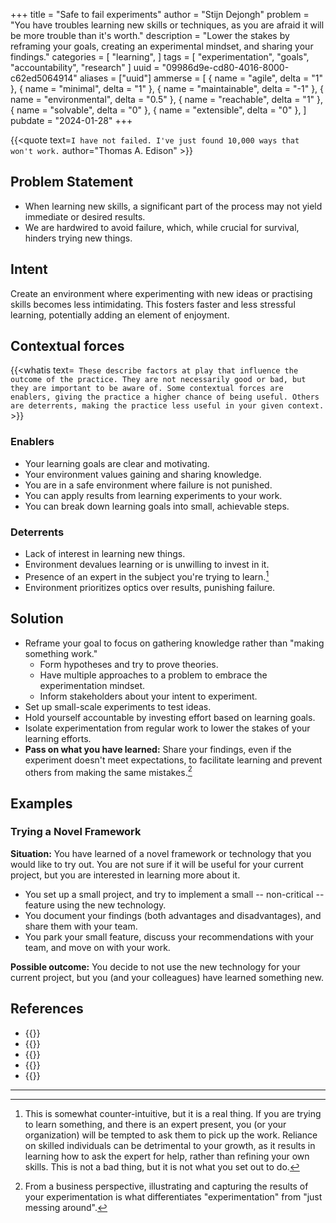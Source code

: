 +++
title = "Safe to fail experiments"
author = "Stijn Dejongh"
problem = "You have troubles learning new skills or techniques, as you are afraid it will be more trouble than it's worth."
description = "Lower the stakes by reframing your goals, creating an experimental mindset, and sharing your findings."
categories = [
    "learning",
]
tags = [
    "experimentation", "goals", "accountability", "research"
]
uuid = "09986d9e-cd80-4016-8000-c62ed5064914"
aliases = ["uuid"]
ammerse = [
    { name = "agile", delta = "1" },
    { name = "minimal", delta = "1" },
    { name = "maintainable", delta = "-1" },
    { name = "environmental", delta = "0.5" },
    { name = "reachable", delta = "1" },
    { name = "solvable", delta = "0" },
    { name = "extensible", delta = "0" },
]
pubdate = "2024-01-28"
+++

{{<quote text=`
I have not failed. I've just found 10,000 ways that won't work.
` author="Thomas A. Edison" >}}

## Problem Statement

* When learning new skills, a significant part of the process may not yield immediate or desired results.
* We are hardwired to avoid failure, which, while crucial for survival, hinders trying new things.

## Intent

Create an environment where experimenting with new ideas or practising skills becomes less intimidating. This fosters faster and less stressful
learning, potentially adding an element of enjoyment.

## Contextual forces

{{<whatis text=`
These describe factors at play that influence the outcome of the practice. They are not necessarily good or bad, but they are important to be
aware of. Some contextual forces are enablers, giving the practice a higher chance of being useful. Others are deterrents, making the practice less useful
in your given context.` >}}

### Enablers

* Your learning goals are clear and motivating.
* Your environment values gaining and sharing knowledge.
* You are in a safe environment where failure is not punished.
* You can apply results from learning experiments to your work.
* You can break down learning goals into small, achievable steps.

### Deterrents

* Lack of interest in learning new things.
* Environment devalues learning or is unwilling to invest in it.
* Presence of an expert in the subject you're trying to learn.[^1]
* Environment prioritizes optics over results, punishing failure.

## Solution

* Reframe your goal to focus on gathering knowledge rather than "making something work."
    - Form hypotheses and try to prove theories.
    - Have multiple approaches to a problem to embrace the experimentation mindset.
    - Inform stakeholders about your intent to experiment.
* Set up small-scale experiments to test ideas.
* Hold yourself accountable by investing effort based on learning goals.
* Isolate experimentation from regular work to lower the stakes of your learning efforts.
* **Pass on what you have learned:** Share your findings, even if the experiment doesn't meet expectations, to facilitate learning and prevent
  others from making the same mistakes.[^2]

## Examples

### Trying a Novel Framework

**Situation:** You have learned of a novel framework or technology that you would like to try out.
You are not sure if it will be useful for your current project, but you are interested in learning more about it.

* You set up a small project, and try to implement a small -- non-critical -- feature using the new technology.
* You document your findings (both advantages and disadvantages), and share them with your team.
* You park your small feature, discuss your recommendations with your team, and move on with your work.

**Possible outcome:** You decide to not use the new technology for your current project, but you (and your colleagues) have learned something new.

## References

* {{<reference author="Hunt, A."
  year="2008"
  isbn="9781934356050"
  title="Pragmatic Thinking and Learning: Refactor Your wetware"
  publisher="The Pragmatic Bookshelf"
  link="https://pragprog.com/titles/ahptl/pragmatic-thinking-and-learning/" >}}
* {{<reference author="Hoover, D.; Oshineye, A."
  year="2009"
  isbn="9780596518387"
  title="Apprenticeship Patterns"
  publisher="O'Reilly Media, Inc."
  link="https://www.oreilly.com/library/view/apprenticeship-patterns/9780596806842" >}}
* {{<reference author="Holiday, R."
  year="2016"
  title="Ego Is the Enemy"
  publisher="Portfolio"
  isbn="9781591847816"
  link="https://www.goodreads.com/book/show/27036528-ego-is-the-enemy" >}}
* {{<reference author="Pink, D. H."
  year="2009"
  title="Drive: The Surprising Truth About What Motivates Us"
  publisher="Riverhead Books"
  isbn="9781594488849"
  link="https://www.goodreads.com/book/show/6452796-drive" >}}
* {{<reference author="Mario 'Moonprayer' Trappein"
  year="2016"
  title="Ladder anxiety, and how to overcome the fear of ranked play"
  site="TempoStorm.com"
  link="https://tempostorm.com/articles/ladder-anxiety-and-how-to-overcome-the-fear-of-ranked-play" >}}

---

[^1]: This is somewhat counter-intuitive, but it is a real thing. If you are trying to learn something, and there is an expert present, you (or your
organization) will be tempted to ask them to pick up the work. Reliance on skilled individuals can be detrimental to your growth, as it results in
learning how to ask the expert for help, rather than refining your own skills. This is not a bad thing, but it is not what you set out to do.

[^2]: From a business perspective, illustrating and capturing the results of your experimentation is what differentiates "experimentation" from "just messing around".